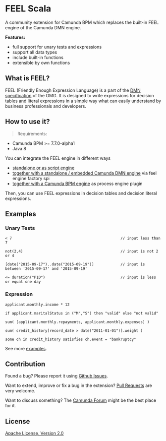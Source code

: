 # FEEL Scala

A community extension for Camunda BPM which replaces the built-in FEEL engine of the Camunda DMN engine.

**Features:**

* full support for unary tests and expressions
* support all data types
* include built-in functions
* extensible by own functions

## What is FEEL?

FEEL (Friendly Enough Expression Language) is a part of the [DMN specification](http://www.omg.org/spec/DMN/) of the OMG. It is designed to write expressions for decision tables and literal expressions in a simple way what can easily understand by business professionals and developers.

## How to use it?

> Requirements:
* Camunda BPM >= 7.7.0-alpha1
* Java 8

You can integrate the FEEL engine in different ways 

* [standalone or as script engine](https://github.com/camunda/feel-scala/tree/master/feel-engine#how-to-use-it)
* [together with a standalone / embedded Camunda DMN engine](https://github.com/camunda/feel-scala/tree/master/feel-engine-factory#how-to-use-it) via feel engine factory spi
* [together with a Camunda BPM engine](https://github.com/camunda/feel-scala/tree/master/feel-engine-plugin#how-to-use-it) as process engine plugin

Then, you can use FEEL expressions in decision tables and decision literal expressions.

## Examples

### Unary Tests

```
< 7                                                 // input less than 7

not(2,4)                                            // input is not 2 or 4

[date("2015-09-17")..date("2015-09-19")]            // input is between '2015-09-17' and '2015-09-19'

<= duration("P1D")                                  // input is less or equal one day    
```

### Expression

```
applicant.monthly.income * 12                                           

if applicant.maritalStatus in ("M","S") then "valid" else "not valid"    

sum( [applicant.monthly.repayments, applicant.monthly.expenses] )        

sum( credit_history[record_date > date("2011-01-01")].weight )           

some ch in credit_history satisfies ch.event = "bankruptcy"      
```

See more [examples](https://github.com/camunda/feel-scala/tree/master/examples).

## Contribution

Found a bug? Please report it using [Github Issues](https://github.com/camunda/feel-scala/issues).

Want to extend, improve or fix a bug in the extension? [Pull Requests](https://github.com/camunda/feel-scala/pulls) are very welcome.

Want to discuss something? The [Camunda Forum](https://forum.camunda.org/c/community-extensions) might be the best place for it.

## License

[Apache License, Version 2.0](./LICENSE)

